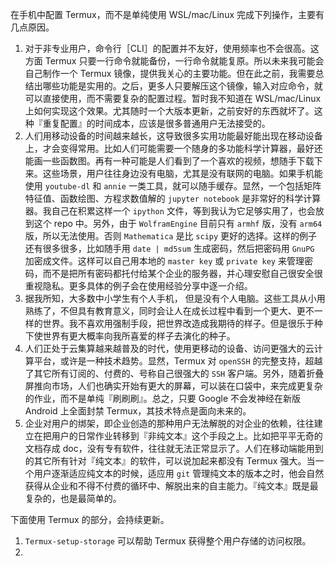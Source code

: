 在手机中配置 Termux，而不是单纯使用 WSL/mac/Linux 完成下列操作，主要有几点原因。

1. 对于非专业用户，命令行［CLI］的配置并不友好，使用频率也不会很高。这方面 Termux 只要一行命令就能备份，一行命令就能复原。所以未来我可能会自己制作一个 Termux 镜像，提供我关心的主要功能。但在此之前，我需要总结出哪些功能是实用的。之后，更多人只要解压这个镜像，输入对应命令，就可以直接使用，而不需要复杂的配置过程。暂时我不知道在 WSL/mac/Linux 上如何实现这个效果。尤其随时一个大版本更新，之前安好的东西就坏了。这种『重复配置』的时间成本，应该是很多普通用户无法接受的。
2. 人们用移动设备的时间越来越长，这导致很多实用功能最好能出现在移动设备上，才会变得常用。比如人们可能需要一个随身的多功能科学计算器，最好还能画一些函数图。再有一种可能是人们看到了一个喜欢的视频，想随手下载下来。这些场景，用户往往身边没有电脑，尤其是没有联网的电脑。如果手机能使用 ```youtube-dl``` 和 ```annie``` 一类工具，就可以随手缓存。显然，一个包括矩阵特征值、函数绘图、方程求数值解的 ```jupyter notebook``` 是非常好的科学计算器。我自己在积累这样一个 ```ipython``` 文件，等到我认为它足够实用了，也会放到这个 repo 中。另外，由于 ```WolframEngine``` 目前只有 ```armhf``` 版，没有 ```arm64``` 版，所以无法使用。否则 ```Mathematica``` 是比 ```scipy``` 更好的选择。这样的例子还有很多很多，比如随手用 ```date | md5sum``` 生成密码，然后把密码用 ```GnuPG``` 加密成文件。这样可以自己用本地的 ```master key``` 或 ```private key``` 来管理密码，而不是把所有密码都托付给某个企业的服务器，并心理安慰自己很安全很重视隐私。更多具体的例子会在使用经验分享中逐一介绍。
3. 据我所知，大多数中小学生有个人手机， 但是没有个人电脑。这些工具从小用熟练了，不但具有教育意义，同时会让人在成长过程中看到一个更大、更不一样的世界。我不喜欢用强制手段，把世界改造成我期待的样子。但是很乐于种下使世界有更大概率向我所喜爱的样子去演化的种子。
4. 人们正处于云集算越来越普及的时代，使用更移动的设备、访问更强大的云计算平台，或许是一种技术趋势。显然，Termux 对 ```openSSH``` 的完整支持，超越了其它所有订阅的、付费的、号称自己很强大的 ```SSH``` 客户端。另外，随着折叠屏推向市场，人们也确实开始有更大的屏幕，可以装在口袋中，来完成更复杂的作业，而不是单纯『刷刷刷』。总之，只要 Google 不会发神经在新版 Android 上全面封禁 Termux，其技术特点是面向未来的。
5. 企业对用户的绑架，即企业创造的那种用户无法解脱的对企业的依赖，往往建立在把用户的日常作业转移到『非纯文本』这个手段之上。比如把平平无奇的文档存成 doc，没有专有软件，往往就无法正常显示了。人们在移动端能用到的其它所有针对『纯文本』的软件，可以说加起来都没有 Termux 强大。当一个用户逐渐适应纯文本的时候，适应用 ```git``` 管理纯文本的版本之时，他会自然获得从企业和不得不付费的循环中、解脱出来的自主能力。『纯文本』既是最复杂的，也是最简单的。

下面使用 Termux 的部分，会持续更新。

1. ```Termux-setup-storage``` 可以帮助 Termux 获得整个用户存储的访问权限。
2. 

